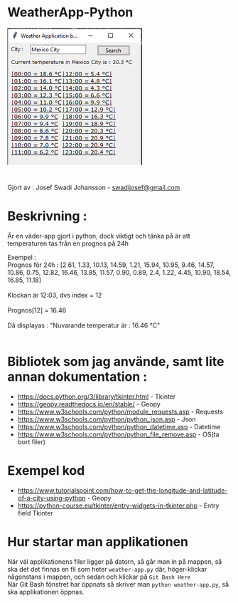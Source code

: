 # WeatherApp-Python

![alt text](https://github.com/Grumfyyy/WeatherApp-Python/blob/main/Progress-2.png)

#
Gjort av : Josef Swadi Johansson - swadijosef@gmail.com
# Beskrivning :
Är en väder-app gjort i python, dock viktigt och tänka på är att temperaturen tas från en prognos på 24h

Exempel :  
Prognos för 24h : [2.61, 1.33, 10.13, 14.59, 1.21, 15.94, 10.95, 9.46, 14.57, 10.86, 0.75, 12.82, 16.46, 13.85, 11.57, 0.90, 0.89, 2.4, 1.22, 4.45, 10.90, 18.54, 16.85, 11.18] <br><br>
Klockan är 12:03, dvs index = 12 <br><br>
Prognos[12] = 16.46 <br><br>
Då displayas : "Nuvarande temperatur är : 16.46 °C"<br><br>

# Bibliotek som jag använde, samt lite annan dokumentation :

- https://docs.python.org/3/library/tkinter.html - Tkinter
- https://geopy.readthedocs.io/en/stable/ - Geopy
- https://www.w3schools.com/python/module_requests.asp - Requests
- https://www.w3schools.com/python/python_json.asp - Json
- https://www.w3schools.com/python/python_datetime.asp - Datetime
- https://www.w3schools.com/python/python_file_remove.asp - OS(ta bort filer)

# Exempel kod
- https://www.tutorialspoint.com/how-to-get-the-longitude-and-latitude-of-a-city-using-python - Geopy
- https://python-course.eu/tkinter/entry-widgets-in-tkinter.php - Entry field Tkinter

# Hur startar man applikationen
När väl applikationens filer ligger på datorn, så går man in på mappen, så ska det det finnas en fil som heter `weather-app.py` där, höger-klickar någonstans i mappen, och sedan och klickar på `Git Bash Here`<br>
När Git Bash fönstret har öppnats så skriver man `python weather-app.py`, så ska applikationen öppnas.
